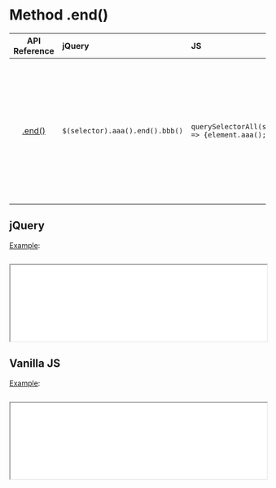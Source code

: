 # Method .end()

| API Reference | jQuery | JS | Description |
|:--:|:--|:--|:--|
| [.end()](https://api.jquery.com/end/) | `$(selector).aaa().end().bbb()` | `querySelectorAll(selector).forEach(element => {element.aaa(); element.bbb();})` | **_End_** the most recent **_filtering operation_** in the current chain and **_return_** the set of matched elements **_to its previous state_**. |

## jQuery

[Example](jquery.html):

```js:src/jquery.js
```

<iframe width="100%" height="150" src="jquery.html"></iframe>

## Vanilla JS

[Example](vanilla.html):

```js:src/vanilla.js
```

<iframe width="100%" height="150" src="vanilla.html"></iframe>

